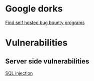 # Google dorks

[Find self hosted bug bounty programs](google-dorks/find-bug-bounty-programs.md)


# Vulnerabilities

## Server side vulnerabilities

[SQL injection](vulnerabilities/server-side-vulnerabilities/sql-injection.md)
